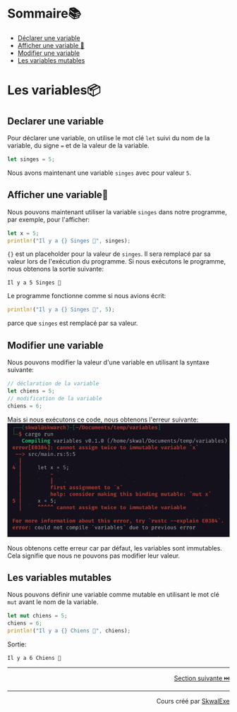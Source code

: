 # Sommaire📚
- [Déclarer une variable](#declarer-une-variable)
- [Afficher une variable 💬](#afficher-une-variable)
- [Modifier une variable](#modifier-une-variable)
- [Les variables mutables](#les-variables-mutable)

# Les variables📦
## Declarer une variable
Pour déclarer une variable, on utilise le mot clé `let` suivi du nom de la variable, du signe `=` et de la valeur de la variable.

```rust
let singes = 5;
```

Nous avons maintenant une variable  `singes` avec pour valeur `5`.
## Afficher une variable💬
Nous pouvons maintenant utiliser la variable `singes` dans notre programme, par exemple, pour l'afficher:

```rust
let x = 5;
println!("Il y a {} Singes 🐒", singes);
```

`{}` est un placeholder pour la valeur de `singes`. Il sera remplacé par sa valeur lors de l'exécution du programme.
Si nous exécutons le programme, nous obtenons la sortie suivante:
```
Il y a 5 Singes 🐒
```

Le programme fonctionne comme si nous avions écrit:
```rust
println!("Il y a {} Singes 🐒", 5);
```
parce que `singes` est remplacé par sa valeur.
## Modifier une variable
Nous pouvons modifier la valeur d'une variable en utilisant la syntaxe suivante:

```rust 
// déclaration de la variable
let chiens = 5;
// modification de la variable
chiens = 6;
```

Mais si nous exécutons ce code, nous obtenons l'erreur suivante:
![](1.png)

Nous obtenons cette erreur car par défaut, les variables sont immutables. Cela signifie que nous ne pouvons pas modifier leur valeur.

## Les variables mutables
Nous pouvons définir une variable comme mutable en utilisant le mot clé `mut` avant le nom de la variable.

```rust
let mut chiens = 5;
chiens = 6;
println!("Il y a {} Chiens 🐶", chiens);
```

Sortie:
```
Il y a 6 Chiens 🐶
```

---

<p align="right"><a href="../les-types-de-donnees">Section suivante ⏭️</a></p>

---


<p align="right">Cours créé par <a href="https://github.com/SkwalExe/" target="_blank">SkwalExe</a></p>